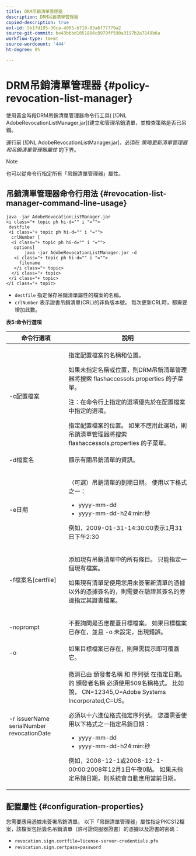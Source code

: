 ```yaml
---
title: DRM吊銷清單管理器
description: DRM吊銷清單管理器
copied-description: true
exl-id: 5b17d195-30ca-4005-b710-83a6f77779a2
source-git-commit: be43bbbd1051886c8979ff590a3197b2a7249b6a
workflow-type: tm+mt
source-wordcount: '444'
ht-degree: 0%

---
```


# DRM吊銷清單管理器 {#policy-revocation-list-manager}

使用黃金時段DRM吊銷清單管理器命令行工具( [!DNL AdobeRevocationListManager.jar])建立和管理吊銷清單，並檢查策略是否已吊銷。

運行前 [!DNL AdobeRevocationListManager.jar]，必須在 *策略更新清單管理器和吊銷清單管理器屬性* 的下界。

>[!NOTE]
>
>也可以從命令行指定所有「吊銷清單管理器」屬性。

## 吊銷清單管理器命令行用法 {#revocation-list-manager-command-line-usage}

```
java -jar AdobeRevocationListManager.jar 
<i class="+ topic ph hi-d="" i "="">
 destfile 
 <i class="+ topic ph hi-d="" i "="">
  crlNumber [
  <i class="+ topic ph hi-d="" i "="">
   options] 
       java -jar AdobeRevocationListManager.jar -d 
   <i class="+ topic ph hi-d="" i "="">
     filename
   </i class="+ topic>
  </i class="+ topic>
 </i class="+ topic>
</i class="+ topic>
```

* `destfile` 指定保存吊銷清單屬性的檔案的名稱。
* `crlNumber` 表示證書吊銷清單(CRL)的非負版本號。 每次更新CRL時，都需要增加此數。

**表5:命令行選項**

<table frame="all" colsep="1" rowsep="1" class="+ topic/table adobe-d/table " id="table_a3y_wqy_n4">  
 <thead class="- topic/thead "> 
  <tr rowsep="1" class="- topic/row "> 
   <th colname="1" class="- topic/entry entry"> 命令行選項 </th> 
   <th colname="2" class="- topic/entry entry"> 說明 </th> 
  </tr> 
 </thead>
 <tbody class="- topic/tbody "> 
  <tr rowsep="1" class="- topic/row "> 
   <td colname="1" class="- topic/entry "><span class="+ topic/ph pr-d/codeph codeph">-c配置檔案</span> </td> 
   <td colname="2" class="- topic/entry "><p class="- topic/p ">指定配置檔案的名稱和位置。 </p><p class="- topic/p ">如果未指定名稱或位置，則DRM吊銷清單管理器將搜索 <span class="filepath"> flashaccessols.properties</span> 的子菜單。 </p><p>注：在命令行上指定的選項優先於在配置檔案中指定的選項。 </p>指定配置檔案的位置。 如果不應用此選項，則吊銷清單管理器將搜索 <span class="filepath"> flashaccessols.properties</span> 的子菜單。 </td> 
  </tr> 
  <tr rowsep="1" class="- topic/row "> 
   <td colname="1" class="- topic/entry "><span class="+ topic/ph pr-d/codeph codeph">-d檔案名</span> </td> 
   <td colname="2" class="- topic/entry "> <p class="- topic/p ">顯示有關吊銷清單的資訊。 </p> </td> 
  </tr> 
  <tr rowsep="1" class="- topic/row "> 
   <td colname="1" class="- topic/entry "><span class="+ topic/ph pr-d/codeph codeph">-e日期</span> </td> 
   <td colname="2" class="- topic/entry "> <p class="- topic/p ">（可選）吊銷清單的到期日期。 使用以下格式之一： 
     <ul id="ul_2C89F8183C3647C593CB67576D9DED07"> 
      <li id="li_A866F6CBCB464193A119A6609C8F3B2A"><span class="+ topic/ph pr-d/codeph codeph">yyyy-mm-dd</span> </li> 
      <li id="li_B5F9F6C995E64464838DDE447848F707"><span class="+ topic/ph pr-d/codeph codeph">yyyy-mm-dd-h24:min:秒</span> </li> 
     </ul>例如，2009-01-31-14:30:00表示1月31日下午2:30 </p> </td> 
  </tr> 
  <tr rowsep="1" class="- topic/row "> 
   <td colname="1" class="- topic/entry "><span class="codeph">-f檔案名[certfile]</span> </td> 
   <td colname="2" class="- topic/entry "> <p>添加現有吊銷清單中的所有條目。 只能指定一個現有檔案。 </p> <p class="- topic/p ">如果現有清單是使用您用來簽署新清單的憑據以外的憑據簽名的，則需要在驗證其簽名的旁邊指定其證書檔案。 </p> </td> 
  </tr> 
  <tr rowsep="1" class="- topic/row "> 
   <td colname="1" class="- topic/entry "><span class="codeph"> -noprompt</span> </td> 
   <td colname="2" class="- topic/entry "> <p class="- topic/p ">不要詢問是否應覆蓋目標檔案。 如果目標檔案已存在，並且 <span class="codeph"> -o</span> 未設定，出現錯誤。 </p> </td> 
  </tr> 
  <tr rowsep="1" class="- topic/row "> 
   <td colname="1" class="- topic/entry "><span class="codeph"> -o</span> </td> 
   <td colname="2" class="- topic/entry "> 如果目標檔案已存在，則無需提示即可覆蓋它。 </td> 
  </tr> 
  <tr rowsep="0" class="- topic/row "> 
   <td colname="1" class="- topic/entry "><span class="codeph">-r issuerName serialNumber revocationDate</span> </td> 
   <td colname="2" class="- topic/entry "> <p class="- topic/p ">撤消已由 <span class="codeph"> 頒發者名稱</span> 和 <span class="codeph"> 序列號</span> 在指定日期。 的 <span class="codeph"> 頒發者名稱</span> 必須使用509名稱格式。 比如說， <span class="codeph"> CN=12345,O=Adobe Systems Incorporated,C=US</span>。 </p> <p>必須以十六進位格式指定序列號。 您還需要使用以下格式之一指定吊銷日期： 
     <ul id="ul_1524FBC6818248F3A2B271243E649400"> 
      <li id="li_BC618EA2332D42A59B1B5434CAFFD2AF"><span class="+ topic/ph pr-d/codeph codeph">yyyy-mm-dd</span> </li> 
      <li id="li_97F77810D20C4CF2944EFCFF5DFAE467"><span class="+ topic/ph pr-d/codeph codeph">yyyy-mm-dd-h24:min:秒</span> </li> 
     </ul>例如，2008-12-1或2008-12-1-00:00:2008年12月1日午夜0點。 如果未指定吊銷日期，則系統會自動應用當前日期。 </p> </td> 
  </tr> 
 </tbody> 
</table>

## 配置屬性 {#configuration-properties}

您需要應用憑據來簽署吊銷清單。 以下「吊銷清單管理器」屬性指定PKCS12檔案，該檔案包括簽名吊銷清單（許可證伺服器證書）的憑據以及證書的密碼：

* `revocation.sign.certfile=license-server-credentials.pfx`
* `revocation.sign.certpass=password`
